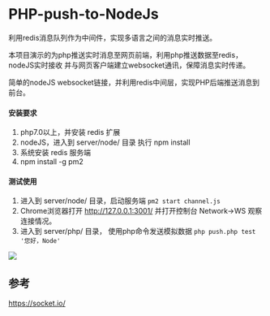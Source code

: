 #  PHP-push-to-NodeJs
利用redis消息队列作为中间件，实现多语言之间的消息实时推送。

本项目演示的为php推送实时消息至网页前端，利用php推送数据至redis，nodeJS实时接收
并与网页客户端建立websocket通讯，保障消息实时传递。

简单的nodeJS websocket链接，并利用redis中间层，实现PHP后端推送消息到前台。

#### 安装要求

1. php7.0以上，并安装 redis 扩展
2. nodeJS，进入到 server/node/ 目录  执行 npm install
3. 系统安装 redis 服务端
4. npm install -g pm2

#### 测试使用

1. 进入到 server/node/ 目录，启动服务端 `pm2 start channel.js `
2. Chrome浏览器打开 http://127.0.0.1:3001/ 并打开控制台 Network->WS 观察连接情况。
3. 进入到 server/php/ 目录， 使用php命令发送模拟数据
   `php push.php test '您好，Node'`

![](https://pek3b.qingstor.com/hexo-blog/hexo-blog/20210626142510.png)

## 参考

https://socket.io/
